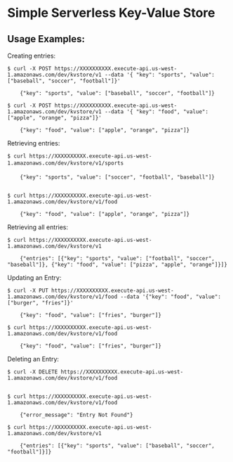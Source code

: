 # Simple Serverless Key-Value Store


## Usage Examples:

Creating entries:

	$ curl -X POST https://XXXXXXXXXX.execute-api.us-west-1.amazonaws.com/dev/kvstore/v1 --data '{ "key": "sports", "value": ["baseball", "soccer", "football"]}'

  		{"key": "sports", "value": ["baseball", "soccer", "football"]}

	$ curl -X POST https://XXXXXXXXXX.execute-api.us-west-1.amazonaws.com/dev/kvstore/v1 --data '{ "key": "food", "value": ["apple", "orange", "pizza"]}'
  		
  		{"key": "food", "value": ["apple", "orange", "pizza"]}

Retrieving entries:

	$ curl https://XXXXXXXXXX.execute-api.us-west-1.amazonaws.com/dev/kvstore/v1/sports
  		
  		{"key": "sports", "value": ["soccer", "football", "baseball"]}


	$ curl https://XXXXXXXXXX.execute-api.us-west-1.amazonaws.com/dev/kvstore/v1/food
  		
  		{"key": "food", "value": ["apple", "orange", "pizza"]}

Retrieving all entries:

	$ curl https://XXXXXXXXXX.execute-api.us-west-1.amazonaws.com/dev/kvstore/v1
  		
  		{"entries": [{"key": "sports", "value": ["football", "soccer", "baseball"]}, {"key": "food", "value": ["pizza", "apple", "orange"]}]}


Updating an Entry:

	$ curl -X PUT https://XXXXXXXXXX.execute-api.us-west-1.amazonaws.com/dev/kvstore/v1/food --data '{"key": "food", "value": ["burger", "fries"]}'
  		
  		{"key": "food", "value": ["fries", "burger"]}

	$ curl https://XXXXXXXXXX.execute-api.us-west-1.amazonaws.com/dev/kvstore/v1/food
  		
  		{"key": "food", "value": ["fries", "burger"]}

Deleting an Entry:

	$ curl -X DELETE https://XXXXXXXXXX.execute-api.us-west-1.amazonaws.com/dev/kvstore/v1/food


	$ curl https://XXXXXXXXXX.execute-api.us-west-1.amazonaws.com/dev/kvstore/v1/food
  		
  		{"error_message": "Entry Not Found"}

	$ curl https://XXXXXXXXXX.execute-api.us-west-1.amazonaws.com/dev/kvstore/v1
  		
  		{"entries": [{"key": "sports", "value": ["baseball", "soccer", "football"]}]}
